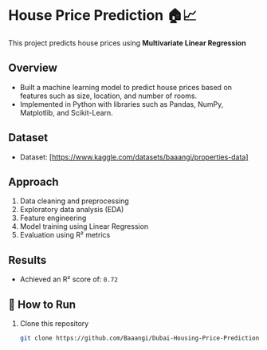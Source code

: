 # House Price Prediction 🏠📈

This project predicts house prices using **Multivariate Linear Regression**

##  Overview
- Built a machine learning model to predict house prices based on features such as size, location, and number of rooms.
- Implemented in Python with libraries such as Pandas, NumPy, Matplotlib, and Scikit-Learn.

##  Dataset
- Dataset: [https://www.kaggle.com/datasets/baaangi/properties-data] 


##  Approach
1. Data cleaning and preprocessing
2. Exploratory data analysis (EDA)
3. Feature engineering
4. Model training using Linear Regression
5. Evaluation using R² metrics  

##  Results
- Achieved an R² score of: `0.72`


## 🚀 How to Run
1. Clone this repository
   ```bash
   git clone https://github.com/Baaangi/Dubai-Housing-Price-Prediction.git


